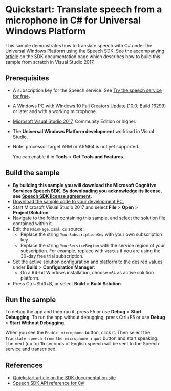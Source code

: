 # Quickstart: Translate speech from a microphone in C# for Universal Windows Platform

This sample demonstrates how to translate speech with C# under the Universal Windows Platform using the Speech SDK.
See the [accompanying article](https://docs.microsoft.com/azure/cognitive-services/speech-service/get-started-speech-translation?tabs=script%2Cwindowsinstall&pivots=programming-language-csharp) on the SDK documentation page which describes how to build this sample from scratch in Visual Studio 2017.

## Prerequisites

* A subscription key for the Speech service. See [Try the speech service for free](https://docs.microsoft.com/azure/cognitive-services/speech-service/get-started).
* A Windows PC with Windows 10 Fall Creators Update (10.0; Build 16299) or later and with a working microphone.
* [Microsoft Visual Studio 2017](https://www.visualstudio.com/), Community Edition or higher.
* The **Universal Windows Platform development** workload in Visual Studio.
* Note: processor target ARM or ARM64 is not yet supported.

  You can enable it in **Tools** \> **Get Tools and Features**.

## Build the sample

* **By building this sample you will download the Microsoft Cognitive Services Speech SDK. By downloading you acknowledge its license, see [Speech SDK license agreement](https://aka.ms/csspeech/license201809).**
* [Download the sample code to your development PC.](/README.md#get-the-samples)
* Start Microsoft Visual Studio 2017 and select **File** \> **Open** \> **Project/Solution**.
* Navigate to the folder containing this sample, and select the solution file contained within it.
* Edit the `MainPage.xaml.cs` source:
  * Replace the string `YourSubscriptionKey` with your own subscription key.
  * Replace the string `YourServiceRegion` with the service region of your subscription.
    For example, replace with `westus` if you are using the 30-day free trial subscription.
* Set the active solution configuration and platform to the desired values under **Build** \> **Configuration Manager**:
  * On a 64-bit Windows installation, choose `x64` as active solution platform.
* Press Ctrl+Shift+B, or select **Build** \> **Build Solution**.

## Run the sample

To debug the app and then run it, press F5 or use **Debug** \> **Start Debugging**. To run the app without debugging, press Ctrl+F5 or use **Debug** \> **Start Without Debugging**.

When you see the `Enable microphone` button, click it. Then select the `Translate speech from the microphone input` button and start speaking. The next (up to) 15 seconds of English speech will be sent to the Speech service and transcribed.

## References

* [Quickstart article on the SDK documentation site](https://docs.microsoft.com/azure/cognitive-services/speech-service/quickstart-translate-speech-uwp)
* [Speech SDK API reference for C#](https://aka.ms/csspeech/csharpref)
